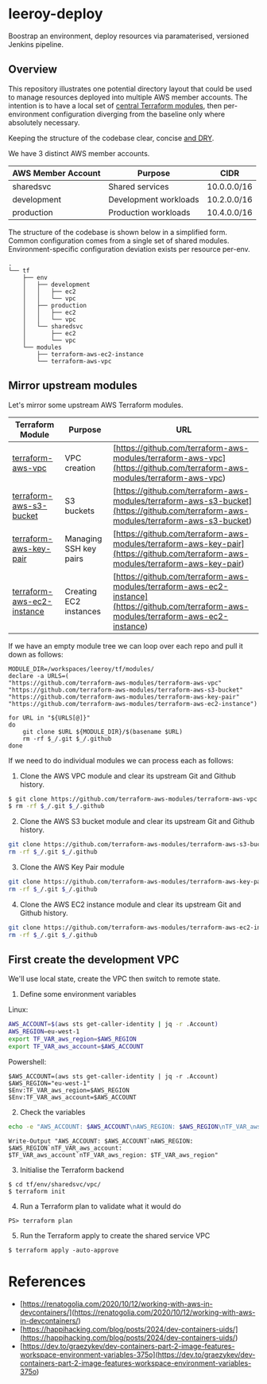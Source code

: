 # leeroy-deploy
Boostrap an environment, deploy resources via paramaterised, versioned Jenkins pipeline.

## Overview
This repository illustrates one potential directory layout that could be used to manage resources deployed into multiple AWS member accounts. The intention is to have a local set of [central Terraform modules](<https://github.com/terraform-aws-modules>), then per-environment configuration diverging from the baseline only where absolutely necessary. 

Keeping the structure of the codebase clear, concise [and DRY](<https://en.wikipedia.org/wiki/Don%27t_repeat_yourself>).

We have 3 distinct AWS member accounts.

| AWS Member Account | Purpose               | CIDR        |
| ---                | ---                   | ---         |
| sharedsvc          | Shared services       | 10.0.0.0/16 |
| development        | Development workloads | 10.2.0.0/16 |
| production         | Production workloads  | 10.4.0.0/16 |

The structure of the codebase is shown below in a simplified form. Common configuration comes from a single set of shared modules. Environment-specific configuration deviation exists per resource per-env. 

```
.
└── tf
    ├── env
    │   ├── development
    │   │   ├── ec2
    │   │   └── vpc
    │   ├── production
    │   │   ├── ec2
    │   │   └── vpc
    │   └── sharedsvc
    │       ├── ec2
    │       └── vpc
    └── modules
        ├── terraform-aws-ec2-instance
        └── terraform-aws-vpc
```                

## Mirror upstream modules 

Let's mirror some upstream AWS Terraform modules.

| Terraform Module   | Purpose               | URL        |
| ---                | ---                   | ---         |
| [terraform-aws-vpc](<https://github.com/terraform-aws-modules/terraform-aws-vpc>) | VPC creation | [https://github.com/terraform-aws-modules/terraform-aws-vpc](<https://github.com/terraform-aws-modules/terraform-aws-vpc>) |
| [terraform-aws-s3-bucket](<https://github.com/terraform-aws-modules/terraform-aws-s3-bucket>)              | S3 buckets | [https://github.com/terraform-aws-modules/terraform-aws-s3-bucket](<https://github.com/terraform-aws-modules/terraform-aws-s3-bucket>) |
| [terraform-aws-key-pair](<https://github.com/terraform-aws-modules/terraform-aws-key-pair>) | Managing SSH key pairs  | [https://github.com/terraform-aws-modules/terraform-aws-key-pair](<https://github.com/terraform-aws-modules/terraform-aws-key-pair>) |
| [terraform-aws-ec2-instance](<https://github.com/terraform-aws-modules/terraform-aws-ec2-instance>)| Creating EC2 instances| [https://github.com/terraform-aws-modules/terraform-aws-ec2-instance](<https://github.com/terraform-aws-modules/terraform-aws-ec2-instance>)

If we have an empty module tree we can loop over each repo and pull it down as follows:

```
MODULE_DIR=/workspaces/leeroy/tf/modules/
declare -a URLS=(
"https://github.com/terraform-aws-modules/terraform-aws-vpc"
"https://github.com/terraform-aws-modules/terraform-aws-s3-bucket"
"https://github.com/terraform-aws-modules/terraform-aws-key-pair"
"https://github.com/terraform-aws-modules/terraform-aws-ec2-instance")

for URL in "${URLS[@]}"
do
    git clone $URL ${MODULE_DIR}/$(basename $URL)
    rm -rf $_/.git $_/.github
done
```

If we need to do individual modules we can process each as follows:

1. Clone the AWS VPC module and clear its upstream Git and Github history.
```bash
$ git clone https://github.com/terraform-aws-modules/terraform-aws-vpc /workspaces/leeroy/tf/modules/terraform-aws-vpc
$ rm -rf $_/.git $_/.github
```

2. Clone the AWS S3 bucket module and clear its upstream Git and Github history.
```bash
git clone https://github.com/terraform-aws-modules/terraform-aws-s3-bucket /workspaces/leeroy/tf/modules/terraform-aws-s3-bucket
rm -rf $_/.git $_/.github
```

3. Clone the AWS Key Pair module
```bash
git clone https://github.com/terraform-aws-modules/terraform-aws-key-pair /workspaces/leeroy/tf/modules/terraform-aws-key-pair
rm -rf $_/.git $_/.github
```

4. Clone the AWS EC2 instance module and clear its upstream Git and Github history.
```bash
git clone https://github.com/terraform-aws-modules/terraform-aws-ec2-instance /workspaces/leeroy/tf/modules/terraform-aws-ec2-instance
rm -rf $_/.git $_/.github
```

## First create the development VPC

We'll use local state, create the VPC then switch to remote state.

1. Define some environment variables

Linux:
```bash
AWS_ACCOUNT=$(aws sts get-caller-identity | jq -r .Account)
AWS_REGION=eu-west-1
export TF_VAR_aws_region=$AWS_REGION
export TF_VAR_aws_account=$AWS_ACCOUNT
```

Powershell:
```pwsh
$AWS_ACCOUNT=(aws sts get-caller-identity | jq -r .Account)
$AWS_REGION="eu-west-1"
$Env:TF_VAR_aws_region=$AWS_REGION
$Env:TF_VAR_aws_account=$AWS_ACCOUNT
```

2. Check the variables

```bash
echo -e "AWS_ACCOUNT: $AWS_ACCOUNT\nAWS_REGION: $AWS_REGION\nTF_VAR_aws_account: $TF_VAR_aws_account\nTF_VAR_aws_region: $TF_VAR_aws_region\n"
```

```pwsh
Write-Output "AWS_ACCOUNT: $AWS_ACCOUNT`nAWS_REGION: $AWS_REGION`nTF_VAR_aws_account: $TF_VAR_aws_account`nTF_VAR_aws_region: $TF_VAR_aws_region"
```

3. Initialise the Terraform backend

```
$ cd tf/env/sharedsvc/vpc/
$ terraform init
```

4. Run a Terraform plan to validate what it would do

```
PS> terraform plan
```

5. Run the Terraform apply to create the shared service VPC

```
$ terraform apply -auto-approve
```


# References

- [https://renatogolia.com/2020/10/12/working-with-aws-in-devcontainers/](<https://renatogolia.com/2020/10/12/working-with-aws-in-devcontainers/>)
- [https://happihacking.com/blog/posts/2024/dev-containers-uids/](<https://happihacking.com/blog/posts/2024/dev-containers-uids/>)
- [https://dev.to/graezykev/dev-containers-part-2-image-features-workspace-environment-variables-375o](<https://dev.to/graezykev/dev-containers-part-2-image-features-workspace-environment-variables-375o>)